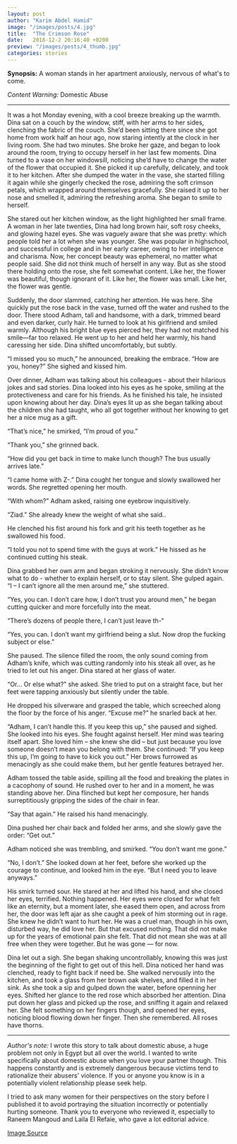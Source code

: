 ```yaml
---
layout: post
author: "Karim Abdel Hamid"
image: "/images/posts/4.jpg"
title:  "The Crimson Rose"
date:   2018-12-2 20:16:40 +0200
preview: "/images/posts/4_thumb.jpg"
categories: stories
---
```


**Synopsis:** A woman stands in her apartment anxiously, nervous of what's to come.

*Content Warning:* Domestic Abuse

---

It was a hot Monday evening, with a cool breeze breaking up the warmth. Dina sat on a couch by the window, stiff, with her arms to her sides, clenching the fabric of the couch. She’d been sitting there since she got home from work half an hour ago, now staring intently at the clock in her living room. She had two minutes. She broke her gaze, and began to look around the room, trying to occupy herself in her last few moments. Dina turned to a vase on her windowsill, noticing she’d have to change the water of the flower that occupied it. She picked it up carefully, delicately, and took it to her kitchen. After she dumped the water in the vase, she started filling it again while she gingerly checked the rose, admiring the soft crimson petals, which wrapped around themselves gracefully. She raised it up to her nose and smelled it, admiring the refreshing aroma. She began to smile to herself.

She stared out her kitchen window, as the light highlighted her small frame. A woman in her late twenties, Dina had long brown hair, soft rosy cheeks, and glowing hazel eyes. She was vaguely aware that she was pretty: which people told her a lot when she was younger. She was popular in highschool, and successful in college and in her early career, owing to her  intelligence and charisma. Now, her concept beauty was ephemeral, no matter what people said. She did not think much of herself in any way. But as she stood there holding onto the rose, she felt somewhat content. Like her, the flower was beautiful, though ignorant of it. Like her, the flower was small. Like her, the flower was gentle.

Suddenly, the door slammed, catching her attention. He was here. She quickly put the rose back in the vase, turned off the water and rushed to the door. There stood Adham, tall and handsome, with a dark, trimmed beard and even darker, curly hair. He turned to look at his girlfriend and smiled warmly. Although his bright blue eyes pierced her, they had not matched his smile—far too relaxed. He went up to her and held her warmly, his hand caressing her side. Dina shifted uncomfortably, but subtly. 

“I missed you so much,” he announced, breaking the embrace. “How are you, honey?” She sighed and kissed him.

Over dinner, Adham was talking about his colleagues - about their hilarious jokes and sad stories. Dina looked into his eyes as he spoke, smiling at the protectiveness and care for his friends. As he finished his tale, he insisted upon knowing about her day. Dina’s eyes lit up as she began talking about the children she had taught, who all got together without her knowing to get her a nice mug as a gift.

“That’s nice,” he smirked, “I’m proud of you.”

“Thank you,” she grinned back.

“How did you get back in time to make lunch though? The bus usually arrives late.”

“I came home with Z-.” Dina cought her tongue and slowly swallowed her words. She regretted opening her mouth. 

“With whom?” Adham asked, raising one eyebrow inquisitively.

“Ziad.” She already knew the weight of what she said..

He clenched his fist around his fork and grit his teeth together as he swallowed his food.

“I told you not to spend time with the guys at work.” He hissed as he continued cutting his steak.

Dina grabbed her own arm and began stroking it nervously. She didn’t know what to do - whether to explain herself, or to stay silent. She gulped again. “I – I can’t ignore all the men around me,” she stuttered.

“Yes, you can. I don’t care how, I don’t trust you around men,” he began cutting quicker and more forcefully into the meat.

“There’s dozens of people there, I can’t just leave th-“

“Yes, you can. I don’t want my girlfriend being a slut. Now drop the fucking subject or else.”

She paused. The silence filled the room, the only sound coming from Adham’s knife, which was cutting randomly into his steak all over, as he tried to let out his anger. Dina stared at her glass of water.

“Or… Or else what?” she asked. She tried to put on a straight face, but her feet were tapping anxiously but silently under the table.

He dropped his silverware and grasped the table, which screeched along the floor by the force of his anger. “Excuse me?” he snarled back at her.

“Adham, I can’t handle this. If you keep this up,” she paused and sighed. She looked into his eyes. She fought against herself. Her mind was tearing itself apart. She loved him – she knew she did – but just because you love someone doesn’t mean you belong with them. She continued: “If you keep this up, I’m going to have to kick you out.” Her brows furrowed as menacingly as she could make them, but her gentle features betrayed her.

Adham tossed the table aside, spilling all the food and breaking the plates in a cacophony of sound. He rushed over to her and in a moment, he was standing above her. Dina flinched but kept her composure, her hands surreptitiously gripping the sides of the chair in fear.

“Say that again.” He raised his hand menacingly.

Dina pushed her chair back and folded her arms, and she slowly gave the order: “Get out.”

Adham noticed she was trembling, and smirked. “You don’t want me gone.”

“No, I don’t.” She looked down at her feet, before she worked up the courage to continue, and looked him in the eye. “But I need you to leave anyways.”

His smirk turned sour. He stared at her and lifted his hand, and she closed her eyes, terrified. Nothing happened. Her eyes were closed for what felt like an eternity, but a moment later, she eased them open, and across from her, the door was left ajar as she caught a peek of him storming out in rage. She knew he didn’t want to hurt her. He was a cruel man, though in his own, disturbed way, he did love her. But that excused nothing. That did not make up for the years of emotional pain she felt. That did not mean she was at all free when they were together. But he was gone — for now.

Dina let out a sigh. She began shaking uncontrollably, knowing this was just the beginning of the fight to get out of this hell. Dina noticed her hand was clenched, ready to fight back if need be. She walked nervously into the kitchen, and took a glass from her brown oak shelves, and filled it in her sink. As she took a sip and gulped down the water, before openning her eyes. Shifted her glance to the red rose which absorbed her attention. Dina put down her glass and picked up the rose, and sniffing it again and relaxed her. She felt something on her fingers though, and opened her eyes, noticing blood flowing down her finger. Then she remembered. All roses have thorns.

---

*Author's note:*
I wrote this story to talk about domestic abuse, a huge problem not only in Egypt but all over the world. I wanted to write specifically about domestic abuse when you love your partner though. This happens constantly and is extremely dangerous because victims tend to rationalize their abusers' violence. If you or anyone you know is in a potentially violent relationship please seek help.

I tried to ask many women for their perspectives on the story before I published it to avoid portraying the situation incorrectly or potentially hurting someone. Thank you to everyone who reviewed it, especially to Raneem Mangoud and Laila El Refaie, who gave a lot editorial advice.

[Image Source](https://www.pexels.com/photo/beautiful-bloom-blooming-close-up-593655/)